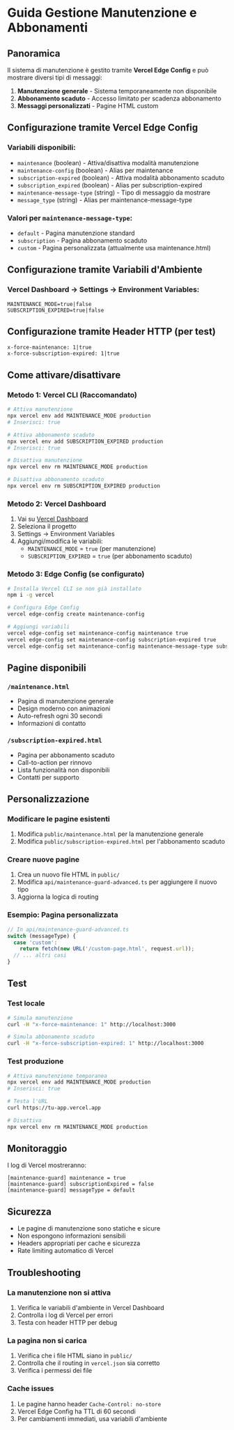 # Guida Gestione Manutenzione e Abbonamenti

## Panoramica

Il sistema di manutenzione è gestito tramite **Vercel Edge Config** e può mostrare diversi tipi di messaggi:

1. **Manutenzione generale** - Sistema temporaneamente non disponibile
2. **Abbonamento scaduto** - Accesso limitato per scadenza abbonamento
3. **Messaggi personalizzati** - Pagine HTML custom

## Configurazione tramite Vercel Edge Config

### Variabili disponibili:

- `maintenance` (boolean) - Attiva/disattiva modalità manutenzione
- `maintenance-config` (boolean) - Alias per maintenance
- `subscription-expired` (boolean) - Attiva modalità abbonamento scaduto
- `subscription_expired` (boolean) - Alias per subscription-expired
- `maintenance-message-type` (string) - Tipo di messaggio da mostrare
- `message_type` (string) - Alias per maintenance-message-type

### Valori per `maintenance-message-type`:

- `default` - Pagina manutenzione standard
- `subscription` - Pagina abbonamento scaduto
- `custom` - Pagina personalizzata (attualmente usa maintenance.html)

## Configurazione tramite Variabili d'Ambiente

### Vercel Dashboard → Settings → Environment Variables:

```
MAINTENANCE_MODE=true|false
SUBSCRIPTION_EXPIRED=true|false
```

## Configurazione tramite Header HTTP (per test)

```
x-force-maintenance: 1|true
x-force-subscription-expired: 1|true
```

## Come attivare/disattivare

### Metodo 1: Vercel CLI (Raccomandato)

```bash
# Attiva manutenzione
npx vercel env add MAINTENANCE_MODE production
# Inserisci: true

# Attiva abbonamento scaduto
npx vercel env add SUBSCRIPTION_EXPIRED production
# Inserisci: true

# Disattiva manutenzione
npx vercel env rm MAINTENANCE_MODE production

# Disattiva abbonamento scaduto
npx vercel env rm SUBSCRIPTION_EXPIRED production
```

### Metodo 2: Vercel Dashboard

1. Vai su [Vercel Dashboard](https://vercel.com/dashboard)
2. Seleziona il progetto
3. Settings → Environment Variables
4. Aggiungi/modifica le variabili:
   - `MAINTENANCE_MODE` = `true` (per manutenzione)
   - `SUBSCRIPTION_EXPIRED` = `true` (per abbonamento scaduto)

### Metodo 3: Edge Config (se configurato)

```bash
# Installa Vercel CLI se non già installato
npm i -g vercel

# Configura Edge Config
vercel edge-config create maintenance-config

# Aggiungi variabili
vercel edge-config set maintenance-config maintenance true
vercel edge-config set maintenance-config subscription-expired true
vercel edge-config set maintenance-config maintenance-message-type subscription
```

## Pagine disponibili

### `/maintenance.html`
- Pagina di manutenzione generale
- Design moderno con animazioni
- Auto-refresh ogni 30 secondi
- Informazioni di contatto

### `/subscription-expired.html`
- Pagina per abbonamento scaduto
- Call-to-action per rinnovo
- Lista funzionalità non disponibili
- Contatti per supporto

## Personalizzazione

### Modificare le pagine esistenti

1. Modifica `public/maintenance.html` per la manutenzione generale
2. Modifica `public/subscription-expired.html` per l'abbonamento scaduto

### Creare nuove pagine

1. Crea un nuovo file HTML in `public/`
2. Modifica `api/maintenance-guard-advanced.ts` per aggiungere il nuovo tipo
3. Aggiorna la logica di routing

### Esempio: Pagina personalizzata

```typescript
// In api/maintenance-guard-advanced.ts
switch (messageType) {
  case 'custom':
    return fetch(new URL('/custom-page.html', request.url));
  // ... altri casi
}
```

## Test

### Test locale

```bash
# Simula manutenzione
curl -H "x-force-maintenance: 1" http://localhost:3000

# Simula abbonamento scaduto
curl -H "x-force-subscription-expired: 1" http://localhost:3000
```

### Test produzione

```bash
# Attiva manutenzione temporanea
npx vercel env add MAINTENANCE_MODE production
# Inserisci: true

# Testa l'URL
curl https://tu-app.vercel.app

# Disattiva
npx vercel env rm MAINTENANCE_MODE production
```

## Monitoraggio

I log di Vercel mostreranno:
```
[maintenance-guard] maintenance = true
[maintenance-guard] subscriptionExpired = false
[maintenance-guard] messageType = default
```

## Sicurezza

- Le pagine di manutenzione sono statiche e sicure
- Non espongono informazioni sensibili
- Headers appropriati per cache e sicurezza
- Rate limiting automatico di Vercel

## Troubleshooting

### La manutenzione non si attiva
1. Verifica le variabili d'ambiente in Vercel Dashboard
2. Controlla i log di Vercel per errori
3. Testa con header HTTP per debug

### La pagina non si carica
1. Verifica che i file HTML siano in `public/`
2. Controlla che il routing in `vercel.json` sia corretto
3. Verifica i permessi dei file

### Cache issues
1. Le pagine hanno header `Cache-Control: no-store`
2. Vercel Edge Config ha TTL di 60 secondi
3. Per cambiamenti immediati, usa variabili d'ambiente

